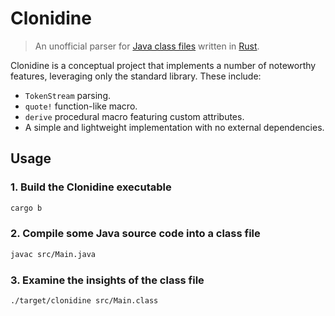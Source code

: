 # Clonidine

> An unofficial parser for [Java class
> files](https://docs.oracle.com/javase/specs/jvms/se23/html/jvms-4.html) written in
> [Rust](https://rust-lang.org/).

Clonidine is a conceptual project that implements a number of noteworthy features, leveraging only
the standard library. These include:

- `TokenStream` parsing.
- `quote!` function-like macro.
- `derive` procedural macro featuring custom attributes.
- A simple and lightweight implementation with no external dependencies.

## Usage

### 1. Build the Clonidine executable

```sh
cargo b
```

### 2. Compile some Java source code into a class file

```sh
javac src/Main.java
```

### 3. Examine the insights of the class file

```sh
./target/clonidine src/Main.class
```
